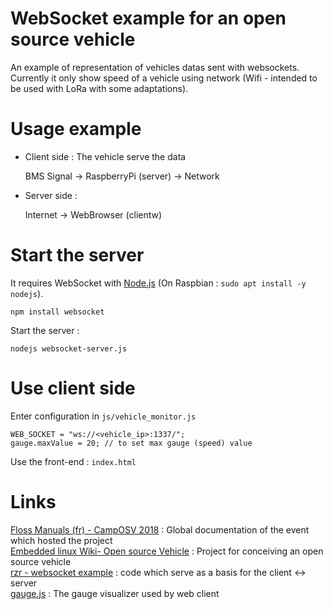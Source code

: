 # WebSocket example for an open source vehicle
An example of representation of vehicles datas sent with websockets.<br>
Currently it only show speed of a vehicle using network (Wifi - intended to be used with LoRa with some adaptations).

# Usage example

* Client side : The vehicle serve the data

    BMS Signal -> RaspberryPi (server) -> Network
    
* Server side :
 
    Internet -> WebBrowser (clientw)

# Start the server

It requires WebSocket with [Node.js](https://nodejs.org/en/) (On Raspbian : `sudo apt install -y nodejs`).
```
npm install websocket
```

Start the server :
```
nodejs websocket-server.js  
```

# Use client side

Enter configuration in `js/vehicle_monitor.js`
```
WEB_SOCKET = "ws://<vehicle_ip>:1337/";
gauge.maxValue = 20; // to set max gauge (speed) value
```

Use the front-end : `index.html`

# Links
[Floss Manuals (fr) - CampOSV 2018](https://www.flossmanualsfr.net/camposv18) : Global documentation of the event which hosted the project<br>
[Embedded linux Wiki- Open source Vehicle](https://elinux.org/OSVehicle) : Project for conceiving an open source vehicle<br>
[rzr - websocket example](https://github.com/rzr/rzr-example/tree/sandbox/rzr/devel/ws/master) : code which serve as a basis for the client <-> server <br>
[gauge.js](http://bernii.github.io/gauge.js/) : The gauge visualizer used by web client<br>
